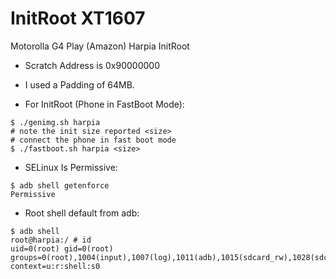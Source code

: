 # InitRoot XT1607
Motorolla G4 Play (Amazon) Harpia InitRoot
* Scratch Address is 0x90000000
* I used a Padding of 64MB.

* For InitRoot (Phone in FastBoot Mode):
```
$ ./genimg.sh harpia
# note the init size reported <size>
# connect the phone in fast boot mode
$ ./fastboot.sh harpia <size>
```

* SELinux Is Permissive:
```
$ adb shell getenforce
Permissive
```

* Root shell default from adb:
```
$ adb shell
root@harpia:/ # id
uid=0(root) gid=0(root) groups=0(root),1004(input),1007(log),1011(adb),1015(sdcard_rw),1028(sdcard_r),3001(net_bt_admin),3002(net_bt),3003(inet),3006(net_bw_stats) context=u:r:shell:s0
```
